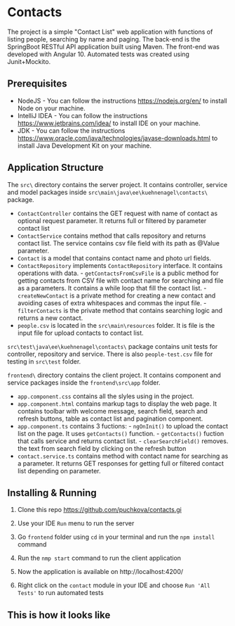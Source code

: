 # Contacts
The project is a simple "Contact List" web application with functions of listing people, searching by name and paging. 
The back-end is the SpringBoot RESTful API application built using Maven. The front-end was developed with Angular 10. Automated tests was created using Junit+Mockito.

## Prerequisites
- NodeJS - You can follow the instructions https://nodejs.org/en/ to install Node on your machine.
- IntelliJ IDEA - You can follow the instructions https://www.jetbrains.com/idea/ to install IDE on your machine.
- JDK - You can follow the instructions https://www.oracle.com/java/technologies/javase-downloads.html to install Java Development Kit on your machine.

## Application Structure
The `src\` directory contains the server project. It contains controller, service and model packages inside `src\main\java\ee\kuehnenagel\contacts\` package.
- `ContactController` contains the GET request with name of contact as optional request parameter. It returns full or filtered by parameter contact list
- `ContactService` contains method that calls repository and returns contact list. The service contains csv file field with its path as @Value parameter.
- `Contact` is a model that contains contact name and photo url fields.
- `ContactRepository` implements `ContactRepository` interface. It contains operations with data. 
                - `getContactsFromCsvFile` is a public method for getting contacts from CSV file with contact name for searching and file as a parameters. It contains a while loop that fill the contact list.
                - `createNewContact` is a private method for creating a new contact and avoiding cases of extra whitespaces and commas the input file.
                - `filterContacts` is the private method that contains searching logic and returns a new contact.
- `people.csv` is located in the `src\main\resources` folder. It is file is the input file for upload contacts to contact list.

`src\test\java\ee\kuehnenagel\contacts\` package contains unit tests for controller, repository and service. There is also `people-test.csv` file for testing in `src\test` folder.

`frontend\` directory contains the client project. It contains component and service packages inside the `frontend\src\app` folder.
- `app.component.css` contains all the slyles using in the project.
- `app.component.html` contains markup tags to display the web page. It contains toolbar with welcome message, search field, search and refresh buttons, table as contact list and pagination component.
- `app.component.ts` contains 3 fuctions: 
                - `ngOnInit()` to upload the contact list on the page. It uses `getContacts()` function.
                - `getContacts()` fuction that calls service and returns contact list. 
                - `clearSearchField()` removes. the text from search field by clicking on the refresh button
- `contact.service.ts` contains method with contact name for searching as a parameter. It returns GET responses for getting full or filtered contact list depending on parameter.

## Installing & Running 
1. Clone this repo https://github.com/puchkova/contacts.gi

2. Use your IDE `Run` menu to run the server

3. Go `frontend` folder using `cd` in your terminal and run the `npm install` command 

4. Run the `nmp start` command to run the client application

5. Now the application is available on http://localhost:4200/

6. Right click on the `contact` module in your IDE and choose `Run 'All Tests'` to run automated tests 

## This is how it looks like

